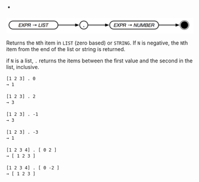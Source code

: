 # `.`

![DOT syntax](../assets/dot.png)

Returns the `N`th item in `LIST` (zero based) or `STRING`. If `N` is negative, the `N`th item from the end of the list or string is returned.

if `N` is a list, `.` returns the items between the first value and the second in the list, inclusive.

```text
[1 2 3] . 0
→ 1

[1 2 3] . 2
→ 3

[1 2 3] . -1
→ 3

[1 2 3] . -3
→ 1

[1 2 3 4] . [ 0 2 ]
→ [ 1 2 3 ]

[1 2 3 4] . [ 0 -2 ]
→ [ 1 2 3 ]

```
